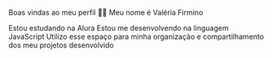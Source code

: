 Boas vindas ao meu perfil 💙💙
Meu nome é Valéria Firmino

Estou estudando na Alura
Estou me desenvolvendo na linguagem JavaScript
Utilizo esse espaço para minha organização e compartilhamento dos meu projetos desenvolvido
